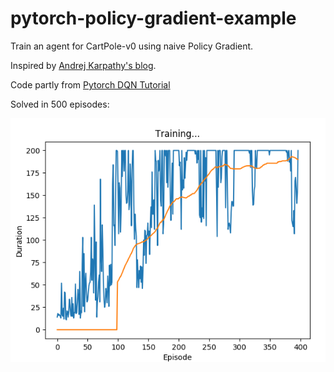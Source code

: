 # pytorch-policy-gradient-example

Train an agent for CartPole-v0 using naive Policy Gradient.

Inspired by [Andrej Karpathy's blog](https://karpathy.github.io/2016/05/31/rl/).

Code partly from [Pytorch DQN Tutorial](http://pytorch.org/tutorials/intermediate/reinforcement_q_learning.html)

Solved in 500 episodes:

![alt text](./graph.png "Avg Reward")
